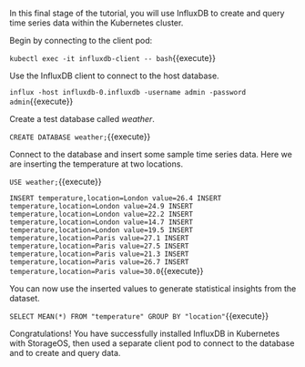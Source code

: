 In this final stage of the tutorial, you will use InfluxDB to create and query time series data within the Kubernetes cluster.

Begin by connecting to the client pod:

`kubectl exec -it influxdb-client -- bash`{{execute}}

Use the InfluxDB client to connect to the host database.

`influx -host influxdb-0.influxdb -username admin -password admin`{{execute}}

Create a test database called <em>weather</em>.

`CREATE DATABASE weather;`{{execute}}

Connect to the database and insert some sample time series data.
Here we are inserting the temperature at two locations.

`USE weather;`{{execute}}

`INSERT temperature,location=London value=26.4
INSERT temperature,location=London value=24.9
INSERT temperature,location=London value=22.2
INSERT temperature,location=London value=14.7
INSERT temperature,location=London value=19.5
INSERT temperature,location=Paris value=27.1
INSERT temperature,location=Paris value=27.5
INSERT temperature,location=Paris value=21.3
INSERT temperature,location=Paris value=26.7
INSERT temperature,location=Paris value=30.0`{{execute}}

You can now use the inserted values to generate statistical insights from the
dataset.

`SELECT MEAN(*) FROM "temperature" GROUP BY "location"`{{execute}}

Congratulations! You have successfully installed InfluxDB in Kubernetes
with StorageOS, then used a separate client pod to connect to the database
and to create and query data. 